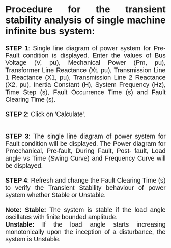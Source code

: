 <div style="font-family: 'Nunito Sans', sans-serif; font-size: 20px;text-align: justify;">

## Procedure for the transient stability analysis of single machine infinite bus system:
<b>STEP 1</b>: Single line diagram of power system for Pre-Fault condition is displayed. Enter the values of Bus Voltage (V, pu), Mechanical Power (Pm, pu), Transformer Line Reactance (Xt, pu), Transmission Line 1 Reactance (X1, pu), Transmission Line 2 Reactance (X2, pu), Inertia Constant (H), System Frequency (Hz), Time Step (s), Fault Occurrence Time (s) and Fault Clearing Time (s).
<br>
<br>
<b>STEP 2</b>: Click on 'Calculate'. 	
<br>
<br>
<b>STEP 3</b>: The single line diagram of power system for Fault condition will be displayed. The Power diagram for Pmechanical, Pre-fault, During Fault, Post- fault, Load angle vs Time (Swing Curve) and Frequency Curve will be displayed.
<br>
<br>
<b>STEP 4</b>: Refresh and change the Fault Clearing Time (s) to verify the Transient Stability behaviour of power system whether Stable or Unstable.
<br>
<br>
<b>Note:</b> 
<b>Stable:</b> The system is stable if the load angle oscillates with finite bounded amplitude.
<br>
<b>Unstable:</b> If the load angle starts increasing monotonically upon the inception of a disturbance, the system is Unstable.





